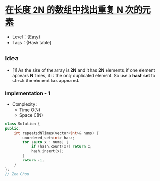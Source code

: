# [在长度 2N 的数组中找出重复 N 次的元素](https://leetcode.cn/problems/n-repeated-element-in-size-2n-array/)

- Level：{Easy}
- Tags：{Hash table}

## Idea

- [1] As the size of the array is **2N** and it has **2N** elements, if one element appears **N** times, it is the only duplicated element. So use a **hash set** to check the element has appeared.

### Implementation - 1

- Complexity：
  - Time O(N)
  - Space O(N)

``` c++
class Solution {
public:
    int repeatedNTimes(vector<int>& nums) {
        unordered_set<int> hash;
        for (auto x : nums) {
            if (hash.count(x)) return x;
            hash.insert(x);
        }
        return -1;
    }
};
// Zed Chou
```

